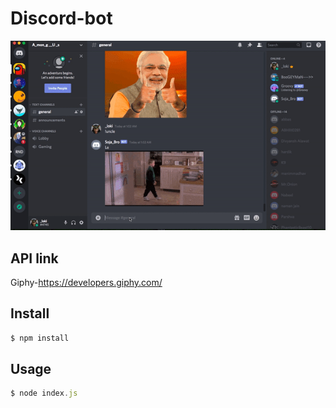 # Discord-bot
![alt text](untitled.gif)
## API link
Giphy-https://developers.giphy.com/

## Install

```sh
$ npm install 
```

## Usage

```js
$ node index.js
```
